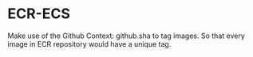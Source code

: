 # ECR-ECS
Make use of the Github Context: github.sha to tag images. So that every image in ECR repository would have a unique tag.



